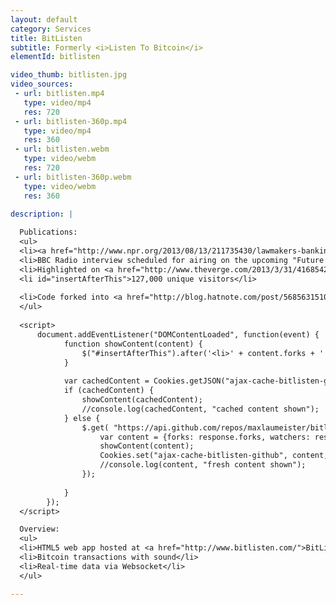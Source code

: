 ```yaml
---
layout: default
category: Services
title: BitListen
subtitle: Formerly <i>Listen To Bitcoin</i>
elementId: bitlisten

video_thumb: bitlisten.jpg
video_sources:
 - url: bitlisten.mp4
   type: video/mp4
   res: 720
 - url: bitlisten-360p.mp4
   type: video/mp4
   res: 360
 - url: bitlisten.webm
   type: video/webm
   res: 720
 - url: bitlisten-360p.webm
   type: video/webm
   res: 360

description: |
  
  Publications:
  <ul>
  <li><a href="http://www.npr.org/2013/08/13/211735430/lawmakers-banking-regulators-take-on-bitcoin">Featured on NPR</a> (National Public Radio)</li>
  <li>BBC Radio interview scheduled for airing on the upcoming "Future Proof" segment.</li>
  <li>Highlighted on <a href="http://www.theverge.com/2013/3/31/4168542/listen-to-bitcoin-in-real-time">The Verge</a></li>
  <li id="insertAfterThis">127,000 unique visitors</li>
  
  <li>Code forked into <a href="http://blog.hatnote.com/post/56856315107/listen-to-wikipedia">Listen to Wikipedia</a></li>
  </ul>
  
  <script>
      document.addEventListener("DOMContentLoaded", function(event) { 
            function showContent(content) {
                $("#insertAfterThis").after('<li>' + content.forks + ' forks and ' + content.watchers + ' stars <a href="https://github.com/MaxLaumeister/bitlisten">on GitHub</a></li>');
            }
            
            var cachedContent = Cookies.getJSON("ajax-cache-bitlisten-github");
            if (cachedContent) {
                showContent(cachedContent);
                //console.log(cachedContent, "cached content shown");
            } else {
                $.get( "https://api.github.com/repos/maxlaumeister/bitlisten", function( response ) {
                    var content = {forks: response.forks, watchers: response.watchers};
                    showContent(content);
                    Cookies.set("ajax-cache-bitlisten-github", content, { expires: (new Date()).addHours(1) });
                    //console.log(content, "fresh content shown");
                });
                
            }
        });
  </script>

  Overview:
  <ul>
  <li>HTML5 web app hosted at <a href="http://www.bitlisten.com/">BitListen.com</a></li>
  <li>Bitcoin transactions with sound</li>
  <li>Real-time data via Websocket</li>
  </ul>

---
```

